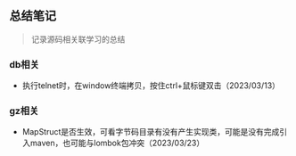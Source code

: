 ## 总结笔记
> 记录源码相关联学习的总结

### db相关
* 执行telnet时，在window终端拷贝，按住ctrl+鼠标键双击（2023/03/13）

### gz相关
* MapStruct是否生效，可看字节码目录有没有产生实现类，可能是没有完成引入maven，也可能与lombok包冲突（2023/03/23）
 